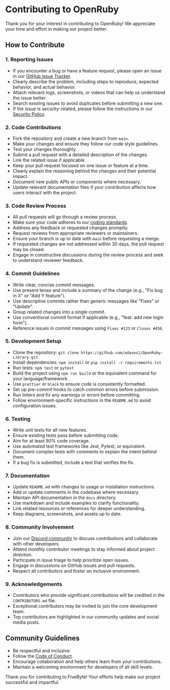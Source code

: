 # Contributing to OpenRuby

Thank you for your interest in contributing to OpenRuby! We appreciate your time and effort in making our project better.

## How to Contribute

### 1. Reporting Issues
- If you encounter a bug or have a feature request, please open an issue in our [GitHub Issue Tracker](https://github.com/adaves1/OpenRuby/issues).
- Clearly describe the problem, including steps to reproduce, expected behavior, and actual behavior.
- Attach relevant logs, screenshots, or videos that can help us understand the issue better.
- Search existing issues to avoid duplicates before submitting a new one.
- If the issue is security-related, please follow the instructions in our [Security Policy](SECURITY.md).

### 2. Code Contributions
- Fork the repository and create a new branch from `main`.
- Make your changes and ensure they follow our code style guidelines.
- Test your changes thoroughly.
- Submit a pull request with a detailed description of the changes.
- Link the related issue if applicable.
- Keep your pull request focused on one issue or feature at a time.
- Clearly explain the reasoning behind the changes and their potential impact.
- Document new public APIs or components where necessary.
- Update relevant documentation files if your contribution affects how users interact with the project.

### 3. Code Review Process
- All pull requests will go through a review process.
- Make sure your code adheres to our [coding standards](https://github.com/adaves1/OpenRuby/CODING_STANDARDS.md).
- Address any feedback or requested changes promptly.
- Request reviews from appropriate reviewers or maintainers.
- Ensure your branch is up to date with `main` before requesting a merge.
- If requested changes are not addressed within 30 days, the pull request may be closed.
- Engage in constructive discussions during the review process and seek to understand reviewer feedback.

### 4. Commit Guidelines
- Write clear, concise commit messages.
- Use present tense and include a summary of the change (e.g., "Fix bug in X" or "Add Y feature").
- Use descriptive commits rather than generic messages like "Fixes" or "Update".
- Group related changes into a single commit.
- Use conventional commit format if applicable (e.g., "feat: add new login form").
- Reference issues in commit messages using `Fixes #123` or `Closes #456`.

### 5. Development Setup
- Clone the repository: `git clone https://github.com/adaves1/OpenRuby-Library.git`
- Install dependencies: `npm install` or `pip install -r requirements.txt`
- Run tests: `npm test` or `pytest`
- Build the project using `npm run build` or the equivalent command for your language/framework.
- Use `prettier` or `black` to ensure code is consistently formatted.
- Set up pre-commit hooks to catch common errors before submission.
- Run linters and fix any warnings or errors before committing.
- Follow environment-specific instructions in the `README.md` to avoid configuration issues.

### 6. Testing
- Write unit tests for all new features.
- Ensure existing tests pass before submitting code.
- Aim for at least 90% code coverage.
- Use automated test frameworks like Jest, Pytest, or equivalent.
- Document complex tests with comments to explain the intent behind them.
- If a bug fix is submitted, include a test that verifies the fix.

### 7. Documentation
- Update `README.md` with changes to usage or installation instructions.
- Add or update comments in the codebase where necessary.
- Maintain API documentation in the `docs` directory.
- Use markdown and include examples to clarify functionality.
- Link related resources or references for deeper understanding.
- Keep diagrams, screenshots, and assets up to date.

### 8. Community Involvement
- Join our [Discord community](https://discord.gg/openruby) to discuss contributions and collaborate with other developers.
- Attend monthly contributor meetings to stay informed about project direction.
- Participate in issue triage to help prioritize open issues.
- Engage in discussions on GitHub issues and pull requests.
- Respect all contributors and foster an inclusive environment.

### 9. Acknowledgements
- Contributors who provide significant contributions will be credited in the `CONTRIBUTORS.md` file.
- Exceptional contributors may be invited to join the core development team.
- Top contributors are highlighted in our community updates and social media posts.

## Community Guidelines
- Be respectful and inclusive.
- Follow the [Code of Conduct](CODE_OF_CONDUCT.md).
- Encourage collaboration and help others learn from your contributions.
- Maintain a welcoming environment for developers of all skill levels.

Thank you for contributing to FiveByte! Your efforts help make our project successful and impactful.

